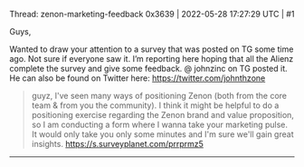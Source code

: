 Thread: zenon-marketing-feedback
0x3639 | 2022-05-28 17:27:29 UTC | #1

Guys,

Wanted to draw your attention to a survey that was posted on TG some time ago.  Not sure if everyone saw it.  I’m reporting here hoping that all the Alienz complete the survey and give some feedback.   @ johnzinc on TG posted it.  He can also be found on Twitter here:  https://twitter.com/johnthzone

> guyz, I've seen many ways of positioning Zenon (both from the core team & from you the community). I think it might be helpful to do a positioning exercise regarding the Zenon brand and value proposition, so I am conducting a form where I wanna take your marketing pulse. It would only take you only some minutes and I'm sure we'll gain great insights. https://s.surveyplanet.com/prrprmz5

-------------------------

